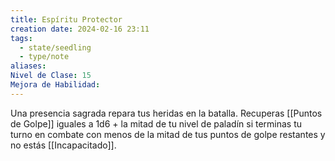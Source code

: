 ```yaml
---
title: Espíritu Protector
creation date: 2024-02-16 23:11
tags:
  - state/seedling
  - type/note
aliases: 
Nivel de Clase: 15
Mejora de Habilidad:
---
```

Una presencia sagrada repara tus heridas en la batalla. Recuperas [[Puntos de Golpe]] iguales a 1d6 + la mitad de tu nivel de paladín si terminas tu turno en combate con menos de la mitad de tus puntos de golpe restantes y no estás [[Incapacitado]].

